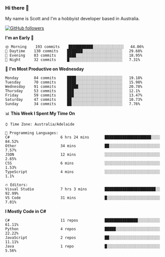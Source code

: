 ### Hi there 👋

My name is Scott and I'm a hobbyist developer based in Australia.

[![GitHub followers](https://img.shields.io/github/followers/puppetsw?label=Follow&style=social)](https://github.com/puppetsw?tab=followers)

<!--START_SECTION:waka-->
**I'm an Early 🐤** 

```text
🌞 Morning    193 commits    ███████████░░░░░░░░░░░░░░   44.06% 
🌆 Daytime    130 commits    ███████░░░░░░░░░░░░░░░░░░   29.68% 
🌃 Evening    83 commits     ████░░░░░░░░░░░░░░░░░░░░░   18.95% 
🌙 Night      32 commits     █░░░░░░░░░░░░░░░░░░░░░░░░   7.31%

```
📅 **I'm Most Productive on Wednesday** 

```text
Monday       84 commits     ████░░░░░░░░░░░░░░░░░░░░░   19.18% 
Tuesday      70 commits     ████░░░░░░░░░░░░░░░░░░░░░   15.98% 
Wednesday    91 commits     █████░░░░░░░░░░░░░░░░░░░░   20.78% 
Thursday     53 commits     ███░░░░░░░░░░░░░░░░░░░░░░   12.1% 
Friday       59 commits     ███░░░░░░░░░░░░░░░░░░░░░░   13.47% 
Saturday     47 commits     ██░░░░░░░░░░░░░░░░░░░░░░░   10.73% 
Sunday       34 commits     ██░░░░░░░░░░░░░░░░░░░░░░░   7.76%

```


📊 **This Week I Spent My Time On** 

```text
⌚︎ Time Zone: Australia/Adelaide

💬 Programming Languages: 
C#                       6 hrs 24 mins       █████████████████████░░░░   84.52% 
Other                    34 mins             ██░░░░░░░░░░░░░░░░░░░░░░░   7.57% 
JSON                     12 mins             ░░░░░░░░░░░░░░░░░░░░░░░░░   2.65% 
CSS                      6 mins              ░░░░░░░░░░░░░░░░░░░░░░░░░   1.53% 
TypeScript               4 mins              ░░░░░░░░░░░░░░░░░░░░░░░░░   1.1%

🔥 Editors: 
Visual Studio            7 hrs 3 mins        ███████████████████████░░   92.99% 
VS Code                  31 mins             █░░░░░░░░░░░░░░░░░░░░░░░░   7.01%

```

**I Mostly Code in C#** 

```text
C#                       11 repos            ███████████████░░░░░░░░░░   61.11% 
Python                   4 repos             █████░░░░░░░░░░░░░░░░░░░░   22.22% 
JavaScript               2 repos             ██░░░░░░░░░░░░░░░░░░░░░░░   11.11% 
Java                     1 repo              █░░░░░░░░░░░░░░░░░░░░░░░░   5.56%

```



<!--END_SECTION:waka-->

<!--
**puppetsw/puppetsw** is a ✨ _special_ ✨ repository because its `README.md` (this file) appears on your GitHub profile.

Here are some ideas to get you started:

- 🔭 I’m currently working on ...
- 🌱 I’m currently learning ...
- 👯 I’m looking to collaborate on ...
- 🤔 I’m looking for help with ...
- 💬 Ask me about ...
- 📫 How to reach me: ...
- 😄 Pronouns: ...
- ⚡ Fun fact: ...
-->
